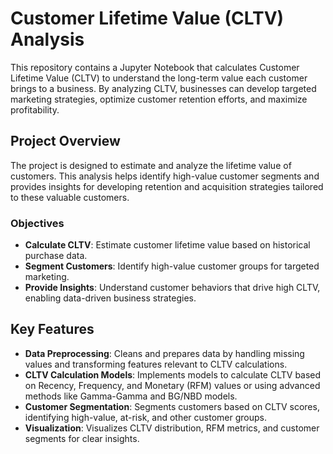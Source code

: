 # Customer Lifetime Value (CLTV) Analysis

This repository contains a Jupyter Notebook that calculates Customer Lifetime Value (CLTV) to understand the long-term value each customer brings to a business. By analyzing CLTV, businesses can develop targeted marketing strategies, optimize customer retention efforts, and maximize profitability.

## Project Overview

The project is designed to estimate and analyze the lifetime value of customers. This analysis helps identify high-value customer segments and provides insights for developing retention and acquisition strategies tailored to these valuable customers.

### Objectives
- **Calculate CLTV**: Estimate customer lifetime value based on historical purchase data.
- **Segment Customers**: Identify high-value customer groups for targeted marketing.
- **Provide Insights**: Understand customer behaviors that drive high CLTV, enabling data-driven business strategies.

## Key Features

- **Data Preprocessing**: Cleans and prepares data by handling missing values and transforming features relevant to CLTV calculations.
- **CLTV Calculation Models**: Implements models to calculate CLTV based on Recency, Frequency, and Monetary (RFM) values or using advanced methods like Gamma-Gamma and BG/NBD models.
- **Customer Segmentation**: Segments customers based on CLTV scores, identifying high-value, at-risk, and other customer groups.
- **Visualization**: Visualizes CLTV distribution, RFM metrics, and customer segments for clear insights.

